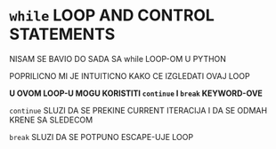 # `while` LOOP AND CONTROL STATEMENTS

NISAM SE BAVIO DO SADA SA while LOOP-OM U PYTHON

POPRILICNO MI JE INTUITICNO KAKO CE IZGLEDATI OVAJ LOOP

**U OVOM LOOP-U MOGU KORISTITI `continue` I `break` KEYWORD-OVE**

`continue` SLUZI DA SE PREKINE CURRENT ITERACIJA I DA SE ODMAH KRENE SA SLEDECOM

`break` SLUZI DA SE POTPUNO ESCAPE-UJE LOOP

